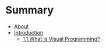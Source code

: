 # Summary

* [About](README.md)
* [Introduction](01_Introduction/Introduction.md)
   * [1.1.What is Visual Programming?](01_Introduction/1-1_what_is_visual_programming.md)

